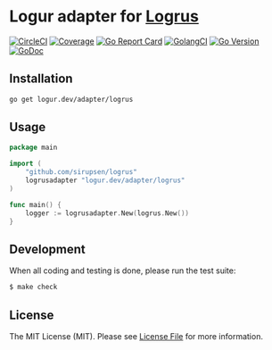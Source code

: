 # Logur adapter for [Logrus](https://github.com/sirupsen/logrus)

[![CircleCI](https://circleci.com/gh/logur/adapter-logrus.svg?style=svg)](https://circleci.com/gh/logur/adapter-logrus)
[![Coverage](https://gocover.io/_badge/logur.dev/adapter/logrus)](https://gocover.io/logur.dev/adapter/logrus)
[![Go Report Card](https://goreportcard.com/badge/logur.dev/adapter/logrus?style=flat-square)](https://goreportcard.com/report/logur.dev/adapter/logrus)
[![GolangCI](https://golangci.com/badges/github.com/logur/adapter-logrus.svg)](https://golangci.com/r/github.com/logur/adapter-logrus)
[![Go Version](https://img.shields.io/badge/go%20version-%3E=1.11-61CFDD.svg?style=flat-square)](https://github.com/logur/adapter-logrus)
[![GoDoc](http://img.shields.io/badge/godoc-reference-5272B4.svg?style=flat-square)](https://godoc.org/logur.dev/adapter/logrus)


## Installation

```bash
go get logur.dev/adapter/logrus
```


## Usage

```go
package main

import (
	"github.com/sirupsen/logrus"
	logrusadapter "logur.dev/adapter/logrus"
)

func main() {
	logger := logrusadapter.New(logrus.New())
}
```


## Development

When all coding and testing is done, please run the test suite:

``` bash
$ make check
```


## License

The MIT License (MIT). Please see [License File](LICENSE) for more information.
